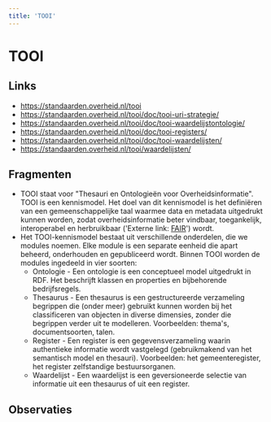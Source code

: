 ```yaml
---
title: 'TOOI'
---
```


# TOOI

## Links
- https://standaarden.overheid.nl/tooi
- https://standaarden.overheid.nl/tooi/doc/tooi-uri-strategie/
- https://standaarden.overheid.nl/tooi/doc/tooi-waardelijstontologie/
- https://standaarden.overheid.nl/tooi/doc/tooi-registers/
- https://standaarden.overheid.nl/tooi/doc/tooi-waardelijsten/
- https://standaarden.overheid.nl/tooi/waardelijsten/

## Fragmenten
- TOOI staat voor "Thesauri en Ontologieën voor Overheidsinformatie". TOOI is een kennismodel. Het doel van dit kennismodel is het definiëren van een gemeenschappelijke taal waarmee data en metadata uitgedrukt kunnen worden, zodat overheidsinformatie beter vindbaar, toegankelijk, interoperabel en herbruikbaar ('Externe link: [FAIR](https://en.wikipedia.org/wiki/FAIR_data)') wordt.
- Het TOOI-kennismodel bestaat uit verschillende onderdelen, die we modules noemen. Elke module is een separate eenheid die apart beheerd, onderhouden en gepubliceerd wordt. Binnen TOOI worden de modules ingedeeld in vier soorten:
  - Ontologie - Een ontologie is een conceptueel model uitgedrukt in RDF. Het beschrijft klassen en properties en bijbehorende bedrijfsregels.
  - Thesaurus - Een thesaurus is een gestructureerde verzameling begrippen die (onder meer) gebruikt kunnen worden bij het classificeren van objecten in diverse dimensies, zonder die begrippen verder uit te modelleren. Voorbeelden: thema's, documentsoorten, talen.
  - Register - Een register is een gegevensverzameling waarin authentieke informatie wordt vastgelegd (gebruikmakend van het semantisch model en thesauri). Voorbeelden: het gemeenteregister, het register zelfstandige bestuursorganen.
  - Waardelijst - Een waardelijst is een geversioneerde selectie van informatie uit een thesaurus of uit een register.

## Observaties
